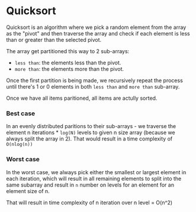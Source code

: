 # Quicksort 
Quicksort is an algorithm where we pick a random element from the array as the "pivot" and then traverse the array and check if each element is less than or greater than the selected pivot. 

The array get partitioned this way to 2 sub-arrays:
- `less than`: the elements less than the pivot.
-  `more than`: the elements more than the pivot.

Once the first partition is being made, we recursively repeat the process until there's 1 or 0 elements in both `less than` and `more than` sub-array.

Once we have all items paritioned, all items are actully sorted.


### Best case 
In an evenly distributed paritions to their sub-arrays - we traverse the element n iterations * `log(N)` levels to given n size array (because we always split the array in 2).
That would  result in a time complexity of `O(nlog(n))`


### Worst case
In the worst case, we always pick either the smallest or largest element in each iteration, which will result in all remaining elements to split into the same subarray and result in `n` number on levels for an element for an element size of n. 

That will result in time complexity of n iteration over n level = O(n^2)
